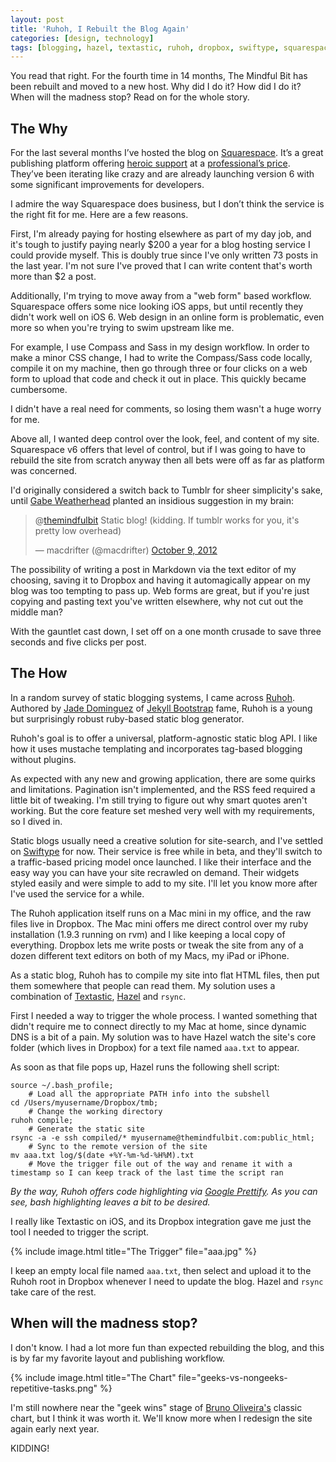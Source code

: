 ```yaml
---
layout: post
title: 'Ruhoh, I Rebuilt the Blog Again'
categories: [design, technology]
tags: [blogging, hazel, textastic, ruhoh, dropbox, swiftype, squarespace]
---
```

You read that right. For the fourth time in 14 months, The Mindful Bit has been rebuilt and moved to a new host. Why did I do it? How did I do it? When will the madness stop? Read on for the whole story.

## The Why

For the last several months I’ve hosted the blog on [Squarespace](http://squarespace.com). It’s a great publishing platform offering [heroic support](http://techcrunch.com/2012/11/01/squarespace-fog-creek-peer1-kept-ny-data-center-alive-by-carrying-fuel-buckets-to-the-17th-floor-in-the-dark/) at a [professional’s price](http://www.squarespace.com/pricing/). They’ve been iterating like crazy and are already launching version 6 with some significant improvements for developers.

I admire the way Squarespace does business, but I don’t think the service is the right fit for me. Here are a few reasons.

First, I'm already paying for hosting elsewhere as part of my day job, and it's tough to justify paying nearly $200 a year for a blog hosting service I could provide myself. This is doubly true since I've only written 73 posts in the last year. I'm not sure I've proved that I can write content that's worth more than $2 a post.

Additionally, I'm trying to move away from a "web form" based workflow. Squarespace offers some nice looking iOS apps, but until recently they didn't work well on iOS 6. Web design in an online form is problematic, even more so when you're trying to swim upstream like me. 

<p class="has-pullquote" data-pullquote="The possibility of writing a post in Markdown, saving it to Dropbox and having it automagically appear on my blog was too tempting to pass up.">For example, I use Compass and Sass in my design workflow. In order to make a minor CSS change, I had to write the Compass/Sass code locally, compile it on my machine, then go through three or four clicks on a web form to upload that code and check it out in place. This quickly became cumbersome.</p>

I didn't have a real need for comments, so losing them wasn't a huge worry for me.

Above all, I wanted deep control over the look, feel, and content of my site. Squarespace v6 offers that level of control, but if I was going to have to rebuild the site from scratch anyway then all bets were off as far as platform was concerned. 

I'd originally considered a switch back to Tumblr for sheer simplicity's sake, until [Gabe Weatherhead](http://macdrifter.com) planted an insidious suggestion in my brain:

<blockquote class="twitter-tweet" data-in-reply-to="255813722499596288"><p>@<a href="https://twitter.com/themindfulbit">themindfulbit</a> Static blog! (kidding. If tumblr works for you, it's pretty low overhead)</p>&mdash; macdrifter (@macdrifter) <a href="https://twitter.com/macdrifter/status/255814144178155520" data-datetime="2012-10-09T23:36:59+00:00">October 9, 2012</a></blockquote>
<script src="//platform.twitter.com/widgets.js" charset="utf-8"></script>

The possibility of writing a post in Markdown via the text editor of my choosing, saving it to Dropbox and having it automagically appear on my blog was too tempting to pass up. Web forms are great, but if you're just copying and pasting text you've written elsewhere, why not cut out the middle man?

With the gauntlet cast down, I set off on a one month crusade to save three seconds and five clicks per post.

## The How

In a random survey of static blogging systems, I came across [Ruhoh](http://ruhoh.com). Authored by [Jade Dominguez](http://twitter.com/ruhohBlog) of [Jekyll Bootstrap](http://jekyllbootstrap.com/) fame, Ruhoh is a young but surprisingly robust ruby-based static blog generator.

Ruhoh's goal is to offer a universal, platform-agnostic static blog API. I like how it uses mustache templating and incorporates tag-based blogging without plugins.

As expected with any new and growing application, there are some quirks and limitations. Pagination isn't implemented, and the RSS feed required a little bit of tweaking. I'm still trying to figure out why smart quotes aren't working. But the core feature set meshed very well with my requirements, so I dived in.

Static blogs usually need a creative solution for site-search, and I've settled on [Swiftype](http://swiftype.com) for now. Their service is free while in beta, and they'll switch to a traffic-based pricing model once launched. I like their interface and the easy way you can have your site recrawled on demand. Their widgets styled easily and were simple to add to my site. I'll let you know more after I've used the service for a while.

The Ruhoh application itself runs on a Mac mini in my office, and the raw files live in Dropbox. The Mac mini offers me direct control over my ruby installation (1.9.3 running on rvm) and I like keeping a local copy of everything. Dropbox lets me write posts or tweak the site from any of a dozen different text editors on both of my Macs, my iPad or iPhone. 

As a static blog, Ruhoh has to compile my site into flat HTML files, then put them somewhere that people can read them. My solution uses a combination of [Textastic](http://www.textasticapp.com/), [Hazel](http://www.noodlesoft.com/hazel.php) and `rsync`.

First I needed a way to trigger the whole process. I wanted something that didn't require me to connect directly to my Mac at home, since dynamic DNS is a bit of a pain. My solution was to have Hazel watch the site's core folder (which lives in Dropbox) for a text file named `aaa.txt` to appear. 

As soon as that file pops up, Hazel runs the following shell script:

	source ~/.bash_profile; 
		# Load all the appropriate PATH info into the subshell
	cd /Users/myusername/Dropbox/tmb; 
		# Change the working directory
	ruhoh compile; 
		# Generate the static site
	rsync -a -e ssh compiled/* myusername@themindfulbit.com:public_html;
		# Sync to the remote version of the site
	mv aaa.txt log/$(date +%Y-%m-%d-%H%M).txt
		# Move the trigger file out of the way and rename it with a timestamp so I can keep track of the last time the script ran

*By the way, Ruhoh offers code highlighting via [Google Prettify](https://code.google.com/p/google-code-prettify/). As you can see, bash highlighting leaves a bit to be desired.*

I really like Textastic on iOS, and its Dropbox integration gave me just the tool I needed to trigger the script.

{% include image.html title="The Trigger" file="aaa.jpg" %} 

I keep an empty local file named `aaa.txt`, then select and upload it to the Ruhoh root in Dropbox whenever I need to update the blog. Hazel and `rsync` take care of the rest.

## When will the madness stop?

I don't know. I had a lot more fun than expected rebuilding the blog, and this is by far my favorite layout and publishing workflow.

{% include image.html title="The Chart" file="geeks-vs-nongeeks-repetitive-tasks.png" %}

I'm still nowhere near the "geek wins" stage of [Bruno Oliveira's](https://plus.google.com/102451193315916178828/posts/MGxauXypb1Y) classic chart, but I think it was worth it. We'll know more when I redesign the site again early next year.

KIDDING!